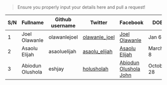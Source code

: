 >Ensure you properly input your details here and pull a request!

| S/N | Fullname | Github username | Twitter | Facebook | DOB | 
| --- | --- | --- | --- | --- | --- |
| 1 | Joel Olawanle | olawanlejoel | [olawanle_joel](https://twitter.com/olawanle_joel)| [Joel Olawanle](https://facebook.com/olawanletjoel) | Jan 6 |
| 2 | Asaolu Elijah | asaoluelijah | [asaolu_elijah](https://twitter.com/asaolu_elijah)| [Asaolu Elijah](https://facebook.com/olawanletjoel) | March 8 |
| 3 | Abiodun Olushola | eshjay | [holusholah](https://twitter.com/holusholah)| [Abiodun Olushola John](https://facebook.com/eshjaylee) | October 28 |

